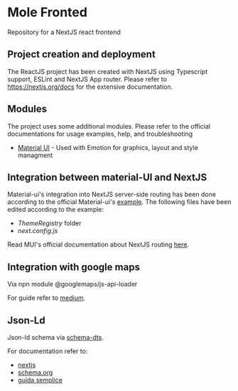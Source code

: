 # Mole Fronted
Repository for a NextJS react frontend

## Project creation and deployment
The ReactJS project has been created with NextJS using Typescript support, ESLint and NextJS App router. Please refer to https://nextjs.org/docs for the extensive documentation.

## Modules
The project uses some additional modules. Please refer to the official documentations for usage examples, help, and troubleshooting

* [Material UI](https://mui.com/material-ui/getting-started/) - Used with Emotion for graphics, layout and style managment

## Integration between material-UI and NextJS
Material-ui's integration into NextJS server-side routing has been done according to the official Material-ui's [example](https://github.com/mui/material-ui/tree/v5.14.10/examples/material-ui-nextjs-ts). The following files have been edited according to the example:
* *ThemeRegistry* folder
* *next.config.js*

Read MUI's official documentation about NextJS routing [here](https://material-ui.com/guides/server-rendering/#nextjs).

## Integration with google maps
Via npn module @googlemaps/js-api-loader

For guide refer to [medium](https://lonare.medium.com/how-to-integrate-google-maps-with-marker-on-my-react-next-js-website-with-address-4741d69e6324).

## Json-Ld
Json-ld schema via [schema-dts](https://www.npmjs.com/package/schema-dts).

For documentation refer to:
* [nextjs](https://nextjs.org/docs/app/building-your-application/optimizing/metadata#json-ld)
* [schema.org](https://schema.org/)
* [guida semplice](https://primosugoogle.com/json-ld-la-guida-definitiva/)




